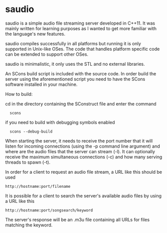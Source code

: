 saudio
======

saudio is a simple audio file streaming server developed in C++11. 
It was mainly written for learning purposes as I wanted to get more familiar
with the language's new features. 

saudio compiles successfully in all platforms but running it is only supported
in Unix-like OSes. The code that handles platform specific code can be extended
to support other OSes. 

saudio is minimalistic, it only uses the STL and no external libraries. 

An SCons build script is included with the source code.
In order build the server using the aforementioned script you need to have the
SCons software installed in your machine.


How to build:

cd in the directory containing the SConstruct file
and enter the command

      scons

if you need to build with debugging symbols enabled
  
      scons --debug-build


When starting the server, it needs to receive the port number that it will listen
for incoming connections (using the -p command line argument) and where are the
audio files that the server can stream (-l). It can optionally receive the 
maximum simultaneous connections (-c) and how many serving threads to spawn (-t).

In order for a client to request an audio file stream, a URL like this should
be used

    http://hostname:port/filename

It is possible for a client to search the server's available audio files by
using a URL like this

    http://hostname:port/songsearch/keyword

The server's response will be an .m3u file containing all URLs for files matching
the keyword.






